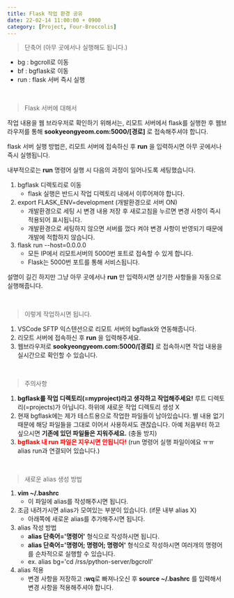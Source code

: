 ```yaml
---
title: Flask 작업 환경 공유
date: 22-02-14 11:00:00 + 0900
category: [Project, Four-Broccolis]
---
```


> 단축어 (아무 곳에서나 실행해도 됩니다.)

- bg : bgcroll로 이동
- bf : bgflask로 이동
- run : flask 서버 즉시 실행

<br>

> Flask 서버에 대해서

작업 내용을 웹 브라우저로 확인하기 위해서는, 리모트 서버에서 flask를 실행한 후 웹브라우저를 통해 **sookyeongyeom.com:5000/[경로]** 로 접속해주셔야 합니다.

flask 서버 실행 방법은, 리모트 서버에 접속하신 후 **run** 을 입력하시면 아무 곳에서나 즉시 실행됩니다.

내부적으로는 **run** 명령어 실행 시 다음의 과정이 일어나도록 세팅했습니다.

1. bgflask 디렉토리로 이동
    - flask 실행은 반드시 작업 디렉토리 내에서 이루어져야 합니다.
2. export FLASK_ENV=development (개발환경으로 서버 ON)
    - 개발환경으로 세팅 시 변경 내용 저장 후 새로고침을 누르면 변경 사항이 즉시 적용되어 표시됩니다.
    - 개발환경으로 세팅하지 않으면 서버를 껐다 켜야 변경 사항이 반영되기 때문에 개발에 적합하지 않습니다.
3. flask run --host=0.0.0.0
    - 모든 IP에서 리모트서버의 5000번 포트로 접속할 수 있게 합니다.
    - Flask는 5000번 포트를 통해 서비스됩니다.

설명이 길긴 하지만 그냥 아무 곳에서나 **run** 만 입력하시면 상기한 사항들을 자동으로 실행해줍니다.

<br>

> 이렇게 작업하시면 됩니다.

1. VSCode SFTP 익스텐션으로 리모트 서버의 bgflask와 연동해줍니다.
2. 리모트 서버에 접속하신 후 **run** 을 입력해주세요.
3. 웹브라우저로 **sookyeongyeom.com:5000/[경로]** 로 접속하시면 작업 내용을 실시간으로 확인할 수 있습니다.

<br>

> 주의사항

1. **bgflask를 작업 디렉토리(=myproject)라고 생각하고 작업해주세요!** 루트 디렉토리(=projects)가 아닙니다. 하위에 새로운 작업 디렉토리 생성 X
2. 현재 bgflask에는 제가 테스트용으로 작업한 파일들이 남아있습니다. 별 내용 없기 때문에 해당 파일들을 그대로 이어서 사용하셔도 괜찮습니다. 아예 처음부터 하고 싶으시면 **기존에 있던 파일들은 지워주세요.** (충돌 방지)
3. **<span style="color:red; font-weight:bold">bgflask 내 run 파일은 지우시면 안됩니다!</span>** (run 명령어 실행 파일이에요 ㅠㅠ alias run과 연결되어 있습니다.)

<br>

> 새로운 alias 생성 방법

1. **vim ~/.bashrc**
    - 이 파일에 alias를 작성해주시면 됩니다.
2. 조금 내려가시면 alias가 모여있는 부분이 있습니다. (if문 내부 alias X)
    - 아래쪽에 새로운 alias를 추가해주시면 됩니다.
3. alias 작성 방법
    - **alias 단축어='명령어'** 형식으로 작성하시면 됩니다.
    - **alias 단축어='명령어; 명령어; 명령어'** 형식으로 작성하시면 여러개의 명령어를 순차적으로 실행할 수 있습니다.
    - ex. alias bg='cd /rss/python-server/bgcroll'
4. alias 적용
    - 변경 사항을 저장하고 **:wq**로 빠져나오신 후 **source ~/.bashrc** 를 입력해서 변경 사항을 적용해주셔야 합니다.